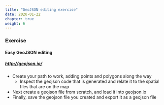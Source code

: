 ```yaml
---
title: "GeoJSON editing exercise"
date: 2020-01-22
chapter: true
weight: 6
---
```


### Exercise

#### Easy GeoJSON editing

##### http://geojson.io/
* Create your path to work, adding points and polygons along the way
	* Inspect the geojson code that is generated and relate it to the spatial files that are on the map
* Next create a geojson file from scratch, and load it into geojson.io
* Finally, save the geojson file you created and export it as a geojson file

